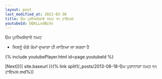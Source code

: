 ```yaml
---
layout: post
last_modified_at: 2021-03-30
title: ਓਮ ਪੁਨੀਅਸੰਚਾਵੇ ਨਮਹ ੧੧ ਟਾਇਮਸ
youtubeId: OQXLLndBiVs
---
```

 
 
 ਓਮ ਪੁਨੀਅਸੰਚਾਵੇ ਨਮਹ  
 
 -  ਜਿਸਨੂੰ ਚੰਗੇ ਕੰਮਾਂ ਦੁਆਰਾ ਹੀ ਜਾਣਿਆ ਜਾ ਸਕਦਾ ਹੈ 
 
  
 
  
 
 
 
 
 
 


{% include youtubePlayer.html id=page.youtubeId %}
 
[Next]({{ site.baseurl }}{% link  split1/_posts/2013-08-18-ਓਮ ਪੁਰਾਨਾਯਾ ਨਮਹ ੧੧ ਟਾਇਮਸ.md%})
 
